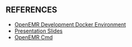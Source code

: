 


## 



## REFERENCES

- [OpenEMR Development Docker Environment](https://github.com/openemr/openemr/blob/master/CONTRIBUTING.md#starting-with-openemr-development-docker-environment)
- [Presentation Slides](https://docs.google.com/presentation/d/13VhN_uL-YptFtM1qv3pJ6DwhMnz9tNrAtUSbMEpHMLU/edit#slide=id.p)
- [OpenEMR Cmd](https://github.com/openemr/openemr-devops/tree/master/utilities/openemr-cmd#openemr-cmd-documentation)
